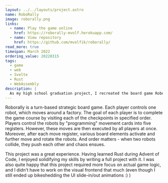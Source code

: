 ```yaml
---
layout: ../../layouts/project.astro
name: RoboRally
image: roborally.png
links:
  - name: Play the game online
    href: https://roborally-mvolf.herokuapp.com/
  - name: View repository
    href: https://github.com/mvolfik/roborally/
read_more: true
timespan: March 2022
ordering_value: 20220315
tags:
  - game
  - web
  - Svelte
  - Rust
  - WebAssembly
description: |
  As my high school graduation project, I recreated the board game RoboRally as a multiplayer online game. This included a backend written in Rust, WebSocket transport layer, Rust compiled to WebAssembly for game state deserialization and a highly interactive Svelte frontend.
---
```


Roborally is a turn-based strategic board game. Each player controls one robot, which moves around a factory. The goal of each player is to complete the game course by visiting each of the checkpoints in specified order. Players control the robots by "programming" movement cards into five registers. However, these moves are then executed by all players at once. Moreover, after each move register, various board elements activate and further move and rotate the robots. And order matters - when two robots collide, they push each other and chaos ensues.

This project was a great experience. Having learned Rust during Advent of Code, I enjoyed solidifying my skills by writing a full project with it. I was also quite happy that this project required more focus on actual game logic, and I didn't have to work on the visual frontend that much (even though I still ended up bikeshedding the UI slide-in/out animations :) )
